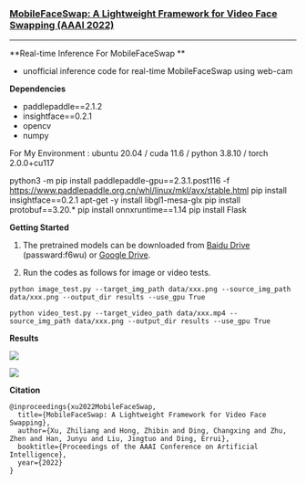 ### [MobileFaceSwap: A Lightweight Framework for Video Face Swapping (AAAI 2022)](https://arxiv.org/abs/2201.03808)
--- 

**Real-time Inference For MobileFaceSwap **
- unofficial inference code for real-time MobileFaceSwap using web-cam 

**Dependencies**
- paddlepaddle==2.1.2
- insightface==0.2.1
- opencv
- numpy

For My Environment : ubuntu 20.04 / cuda 11.6 / python 3.8.10 / torch 2.0.0+cu117

  python3 -m pip install paddlepaddle-gpu==2.3.1.post116 -f https://www.paddlepaddle.org.cn/whl/linux/mkl/avx/stable.html
  pip install insightface==0.2.1
  apt-get -y install libgl1-mesa-glx
  pip install protobuf==3.20.*
  pip install onnxruntime==1.14
  pip install Flask


**Getting Started**

1. The pretrained models can be downloaded from [Baidu Drive](https://pan.baidu.com/s/14_Wat-OA6ljGfR3Hk8Fk6A) (passward:f6wu) or [Google Drive](https://drive.google.com/file/d/1ZIzGLDB15GRAZAbkfNR0hNWdgQpxeA_r/view?usp=sharing).

2. Run the codes as follows for image or video tests.

```
python image_test.py --target_img_path data/xxx.png --source_img_path data/xxx.png --output_dir results --use_gpu True

python video_test.py --target_video_path data/xxx.mp4 --source_img_path data/xxx.png --output_dir results --use_gpu True
```


**Results**

![](docs/demo.png)

![](docs/video.gif)

**Citation**
```
@inproceedings{xu2022MobileFaceSwap,
  title={MobileFaceSwap: A Lightweight Framework for Video Face Swapping},
  author={Xu, Zhiliang and Hong, Zhibin and Ding, Changxing and Zhu, Zhen and Han, Junyu and Liu, Jingtuo and Ding, Errui},
  booktitle={Proceedings of the AAAI Conference on Artificial Intelligence},
  year={2022}
}
```
